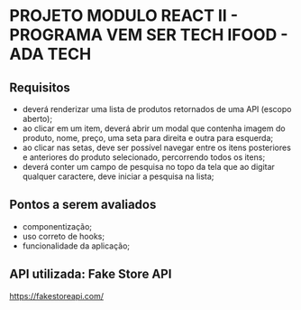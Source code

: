 # PROJETO MODULO REACT II - PROGRAMA VEM SER TECH IFOOD - ADA TECH

## Requisitos

- deverá renderizar uma lista de produtos retornados de uma API (escopo aberto);
- ao clicar em um item, deverá abrir um modal que contenha imagem do produto, nome, preço, uma seta para direita e outra para esquerda;
- ao clicar nas setas, deve ser possível navegar entre os itens posteriores e anteriores do produto selecionado, percorrendo todos os itens;
- deverá conter um campo de pesquisa no topo da tela que ao digitar qualquer caractere, deve iniciar a pesquisa na lista;

## Pontos a serem avaliados

- componentização;
- uso correto de hooks;
- funcionalidade da aplicação;

## API utilizada: Fake Store API

https://fakestoreapi.com/
